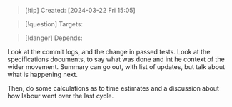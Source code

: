 
>[!tip] Created: [2024-03-22 Fri 15:05]

>[!question] Targets: 

>[!danger] Depends: 

Look at the commit logs, and the change in passed tests.
Look at the specifications documents, to say what was done and int he context of the wider movement.
Summary can go out, with list of updates, but talk about what is happening next.

Then, do some calculations as to time estimates and a discussion about how labour went over the last cycle.